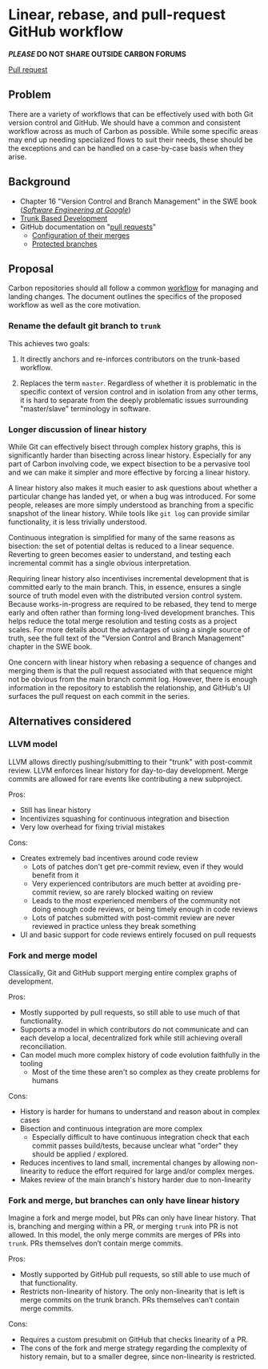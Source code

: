 # Linear, rebase, and pull-request GitHub workflow

<!--
Part of the Carbon Language project, under the Apache License v2.0 with LLVM
Exceptions. See /LICENSE for license information.
SPDX-License-Identifier: Apache-2.0 WITH LLVM-exception
-->

**_PLEASE_ DO NOT SHARE OUTSIDE CARBON FORUMS**

[Pull request](https://github.com/carbon-language/carbon-lang/pull/29)

## Problem

There are a variety of workflows that can be effectively used with both Git
version control and GitHub. We should have a common and consistent workflow
across as much of Carbon as possible. While some specific areas may end up
needing specialized flows to suit their needs, these should be the exceptions
and can be handled on a case-by-case basis when they arise.

## Background

- Chapter 16 "Version Control and Branch Management" in the SWE book
  (_[Software Engineering at Google](https://www.amazon.com/Software-Engineering-Google-Lessons-Programming/dp/1492082791)_)
- [Trunk Based Development](https://trunkbaseddevelopment.com/)
- GitHub documentation on
  "[pull requests](https://help.github.com/en/github/collaborating-with-issues-and-pull-requests/about-pull-requests)"
  - [Configuration of their merges](https://help.github.com/en/github/administering-a-repository/configuring-pull-request-merges)
  - [Protected branches](https://help.github.com/en/github/administering-a-repository/about-protected-branches)

## Proposal

Carbon repositories should all follow a common
[workflow](/docs/project/pull_request_workflow.md) for managing and landing
changes. The document outlines the specifics of the proposed workflow as well as
the core motivation.

### Rename the default git branch to `trunk`

This achieves two goals:

1. It directly anchors and re-inforces contributors on the trunk-based workflow.

2. Replaces the term `master`. Regardless of whether it is problematic in the
   specific context of version control and in isolation from any other terms, it
   is hard to separate from the deeply problematic issues surrounding
   "master/slave" terminology in software.

### Longer discussion of linear history

While Git can effectively bisect through complex history graphs, this is
significantly harder than bisecting across linear history. Especially for any
part of Carbon involving code, we expect bisection to be a pervasive tool and we
can make it simpler and more effective by forcing a linear history.

A linear history also makes it much easier to ask questions about whether a
particular change has landed yet, or when a bug was introduced. For some people,
releases are more simply understood as branching from a specific snapshot of the
linear history. While tools like `git log` can provide similar functionality, it
is less trivially understood.

Continuous integration is simplified for many of the same reasons as bisection:
the set of potential deltas is reduced to a linear sequence. Reverting to green
becomes easier to understand, and testing each incremental commit has a single
obvious interpretation.

Requiring linear history also incentivises incremental development that is
committed early to the main branch. This, in essence, ensures a single source of
truth model even with the distributed version control system. Because
works-in-progress are required to be rebased, they tend to merge early and often
rather than forming long-lived development branches. This helps reduce the total
merge resolution and testing costs as a project scales. For more details about
the advantages of using a single source of truth, see the full text of the
"Version Control and Branch Management" chapter in the SWE book.

One concern with linear history when rebasing a sequence of changes and merging
them is that the pull request associated with that sequence might not be obvious
from the main branch commit log. However, there is enough information in the
repository to establish the relationship, and GitHub's UI surfaces the pull
request on each commit in the series.

## Alternatives considered

### LLVM model

LLVM allows directly pushing/submitting to their "trunk" with post-commit
review. LLVM enforces linear history for day-to-day development. Merge commits
are allowed for rare events like contributing a new subproject.

Pros:

- Still has linear history
- Incentivizes squashing for continuous integration and bisection
- Very low overhead for fixing trivial mistakes

Cons:

- Creates extremely bad incentives around code review
  - Lots of patches don't get pre-commit review, even if they would benefit from
    it
  - Very experienced contributors are much better at avoiding pre-commit review,
    so are rarely blocked waiting on review
  - Leads to the most experienced members of the community not doing enough code
    reviews, or being timely enough in code reviews
  - Lots of patches submitted with post-commit review are never reviewed in
    practice unless they break something
- UI and basic support for code reviews entirely focused on pull requests

### Fork and merge model

Classically, Git and GitHub support merging entire complex graphs of
development.

Pros:

- Mostly supported by pull requests, so still able to use much of that
  functionality.
- Supports a model in which contributors do not communicate and can each develop
  a local, decentralized fork while still achieving overall reconciliation.
- Can model much more complex history of code evolution faithfully in the
  tooling
  - Most of the time these aren't so complex as they create problems for humans

Cons:

- History is harder for humans to understand and reason about in complex cases
- Bisection and continuous integration are more complex
  - Especially difficult to have continuous integration check that each commit
    passes build/tests, because unclear what "order" they should be applied /
    explored.
- Reduces incentives to land small, incremental changes by allowing
  non-linearity to reduce the effort required for large and/or complex merges.
- Makes review of the main branch's history harder due to non-linearity

### Fork and merge, but branches can only have linear history

Imagine a fork and merge model, but PRs can only have linear history. That is,
branching and merging within a PR, or merging `trunk` into PR is not allowed. In
this model, the only merge commits are merges of PRs into `trunk`. PRs
themselves don’t contain merge commits.

Pros:

- Mostly supported by GitHub pull requests, so still able to use much of that
  functionality.
- Restricts non-linearity of history. The only non-linearity that is left is
  merge commits on the trunk branch. PRs themselves can’t contain merge commits.

Cons:

- Requires a custom presubmit on GitHub that checks linearity of a PR.
- The cons of the fork and merge strategy regarding the complexity of history
  remain, but to a smaller degree, since non-linearity is restricted.
